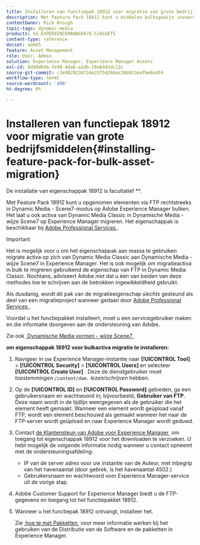 ```yaml
---
title: Installeren van functiepak 18912 voor migratie van grote bedrijfsmiddelen
description: Met Feature Pack 18912 kunt u middelen bulksgewijs invoeren via FTP of elementen migreren van Dynamic Media Classic naar Dynamic Media op Adobe Experience Manager. Dit optionele functiepakket is beschikbaar bij Adobe-ondersteuning.
contentOwner: Rick Brough
topic-tags: dynamic-media
products: SG_EXPERIENCEMANAGER/6.5/ASSETS
content-type: reference
docset: aem65
feature: Asset Management
role: User, Admin
solution: Experience Manager, Experience Manager Assets
exl-id: 9d49d64b-fe90-4da6-a2db-19a69d1dc12c
source-git-commit: c3e9029236734e22f5d266ac26b923eafbe0a459
workflow-type: tm+mt
source-wordcount: '400'
ht-degree: 0%

---
```


# Installeren van functiepak 18912 voor migratie van grote bedrijfsmiddelen{#installing-feature-pack-for-bulk-asset-migration}

De installatie van eigenschappak 18912 is facultatief **.

Met Feature Pack 18912 kunt u opgenomen elementen via FTP rechtstreeks in Dynamic Media - Scene7-modus op Adobe Experience Manager bulken. Het laat u ook activa van Dynamic Media Classic in Dynamische Media - wijze Scene7 op Experience Manager migreren. Het eigenschappak is beschikbaar bij [&#x200B; Adobe Professional Services &#x200B;](https://business.adobe.com/nl/customers/consulting-services/main.html).

>[!IMPORTANT]
>
>Het is mogelijk voor u om het eigenschappak aan massa te gebruiken migrate activa op zich van Dynamic Media Classic aan Dynamische Media - wijze Scene7 in Experience Manager. Het is ook mogelijk om migratieactiva in bulk te migreren gebruikend de eigenschap van FTP in Dynamic Media Classic. Nochtans, adviseert Adobe *niet* dat u één van beiden van deze methodes toe te schrijven aan de betrokken ingewikkeldheid gebruikt.
>
>Als dusdanig, wordt dit pak van de migratieeigenschap *slechts* gesteund als deel van een migratieproject wanneer gedaan door [&#x200B; Adobe Professional Services &#x200B;](https://business.adobe.com/nl/customers/consulting-services/main.html).

Voordat u het functiepakket installeert, moet u een servicegebruiker maken en die informatie doorgeven aan de ondersteuning van Adobe.

Zie ook [&#x200B; Dynamische Media vormen - wijze Scene7 &#x200B;](/help/assets/config-dms7.md).

**om eigenschappak 18912 voor bulkactiva migratie te installeren:**

1. Navigeer in uw Experience Manager-instantie naar **[!UICONTROL Tool]** > **[!UICONTROL Security]** > **[!UICONTROL Users]** en selecteer **[!UICONTROL Create User]** . Deze de dienstgebruiker moet *toestemmingen `/content/dam.` lezen/schrijven* hebben.
1. Op de **[!UICONTROL ID]** en **[!UICONTROL Password]** gebieden, ga een gebruikersnaam en wachtwoord in; bijvoorbeeld, **Gebruiker van FTP**. Deze naam wordt in de tijdlijn weergegeven als de gebruiker die het element heeft gemaakt. Wanneer een element wordt geüpload vanaf FTP, wordt een element beschouwd als gemaakt wanneer het naar de FTP-server wordt geüpload en naar Experience Manager wordt geduwd.
1. Contact [&#x200B; de Klantensteun van Adobe voor Experience Manager &#x200B;](https://experienceleague.adobe.com/nl?support-solution=General#support) om toegang tot eigenschappak 18912 voor het downloaden te verzoeken. U hebt mogelijk de volgende informatie nodig wanneer u contact opneemt met de ondersteuningsafdeling:

   * IP van de server adres voor uw instantie van de Auteur, met inbegrip van het havenaantal (door gebrek, is het havenaantal 4502.)
   * Gebruikersnaam en wachtwoord voor Experience Manager-service uit de vorige stap.

1. Adobe Customer Support for Experience Manager biedt u de FTP-gegevens en toegang tot het functiepakket 18912.
1. Wanneer u het functiepak 18912 ontvangt, installeer het.

   Zie [&#x200B; hoe te met Pakketten &#x200B;](/help/sites-administering/package-manager.md) voor meer informatie werken bij het gebruiken van de Distributie van de Software en de pakketten in Experience Manager.
